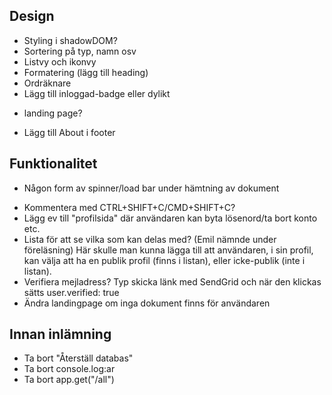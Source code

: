 Design
---
- Styling i shadowDOM?
- Sortering på typ, namn osv
- Listvy och ikonvy
- Formatering (lägg till heading)
- Ordräknare
- Lägg till inloggad-badge eller dylikt
<!-- - Styling för signup-formuläret -->
- landing page?
<!-- - översyn font-family, samma överallt -->
<!-- - Flytta formateringsknapparna, kommentarsknappen och inbjudanknapp till document bar. Ta fram inputfält vid klick -->
<!-- - Flytta "Kör"-knappen och inbjudanknapp till document bar -->
<!-- - Styling på körknappen (code mode) -->
<!-- - Styling på outputelementet: färg, padding, margin-right -->
- Lägg till About i footer
<!-- - Flytta styling från footerkomponenten till CSS-filen -->


Funktionalitet
---
<!-- - Logga in finns bara som utloggad och Logga ut bara som inloggad -->
<!-- - Se till att invited och collaborator hinner uppdateras innan render (inga dubletter) -->
<!-- - Lägg till mer respons när invite går igenom. -->
<!-- - Inloggadstatus ska uppdateras reacty -->
<!-- - Hantera (fixa stöd eller ta bort) kodförslagsdropdown i kodeditorn -->
<!-- - Hantera åäö i kodeditorn (å blir idag e t. ex.) -->
<!-- - Raderaknapp finns bara tillgänglig hos ägaren - flytta till document bar -->
<!-- - Alert innan radering -->
<!-- - /add/:id ska vara en PUT-route -->

- Någon form av spinner/load bar under hämtning av dokument
<!-- - Någon form av spinner/load bar i kodeditorn med koden exekveras, innan den visas upp i output. -->
- Kommentera med CTRL+SHIFT+C/CMD+SHIFT+C?
- Lägg ev till "profilsida" där användaren kan byta lösenord/ta bort konto etc.
- Lista för att se vilka som kan delas med? (Emil nämnde under föreläsning)
    Här skulle man kunna lägga till att användaren, i sin profil, 
    kan välja att ha en publik profil (finns i listan), eller icke-publik (inte i listan).
- Verifiera mejladress? Typ skicka länk med SendGrid och när den klickas sätts user.verified: true
- Ändra landingpage om inga dokument finns för användaren

Innan inlämning
---
- Ta bort "Återställ databas"
- Ta bort console.log:ar
- Ta bort app.get("/all")
